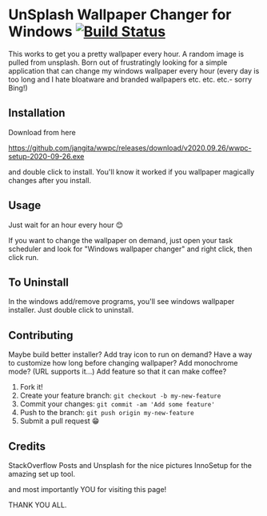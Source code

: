 ﻿# UnSplash Wallpaper Changer for Windows [![Build Status](https://travis-ci.com/jangita/wwpc.svg?branch=master)](https://travis-ci.com/jangita/wwpc)
This works to get you a pretty wallpaper every hour. A random image is pulled from unsplash. Born out of frustratingly looking for a simple application that can change my windows wallpaper every hour (every day is too long and I hate bloatware and branded wallpapers etc. etc. etc.- sorry Bing!)

## Installation
Download from here 

<https://github.com/jangita/wwpc/releases/download/v2020.09.26/wwpc-setup-2020-09-26.exe> 

and double click to install. You'll know it worked if you wallpaper magically changes after you install.

## Usage

Just wait for an hour every hour 😊

If you want to change the wallpaper on demand, just open your task scheduler and look for "Windows wallpaper changer" and right click, then click run.

## To Uninstall

In the windows add/remove programs, you'll see windows wallpaper installer. Just double click to uninstall.

## Contributing

Maybe build better installer?
Add tray icon to run on demand?
Have a way to customize how long before changing wallpaper?
Add monochrome mode? (URL supports it...)
Add feature so that it can make coffee?

1. Fork it!
2. Create your feature branch: `git checkout -b my-new-feature`
3. Commit your changes: `git commit -am 'Add some feature'`
4. Push to the branch: `git push origin my-new-feature`
5. Submit a pull request 😁

## Credits

StackOverflow Posts and Unsplash for the nice pictures
InnoSetup for the amazing set up tool.

and most importantly YOU for visiting this page!

THANK YOU ALL.